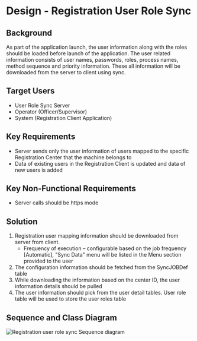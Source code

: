 # Design - Registration User Role Sync

## Background
As part of the application launch, the user information along with the roles should be loaded before launch of the application. The user related information consists of user names, passwords, roles, process names, method sequence and priority information. These all information will be downloaded from the server to client using sync.

## Target Users
- User Role Sync Server
- Operator (Officer/Supervisor)
- System (Registration Client Application)

## Key Requirements
- Server sends only the user information of users mapped to the specific Registration Center that the machine belongs to
- Data of existing users in the Registration Client is updated and data of new users is added

## Key Non-Functional Requirements
- Server calls should be https mode
	
## Solution
1. Registration user mapping information should be downloaded from server from client.
	- Frequency of execution – configurable based on the job frequency [Automatic], "Sync Data" menu will be listed in the Menu section provided to the user
2. The configuration information should be fetched from the SyncJOBDef table
3. While downloading the information based on the center ID, the user information details should be pulled
4. The user information should pick from the user detail tables. User role table will be used to store the user roles table

## Sequence and Class Diagram

![Registration user role sync Sequence diagram](_images/reg_center_user_role_config_sync.png)
